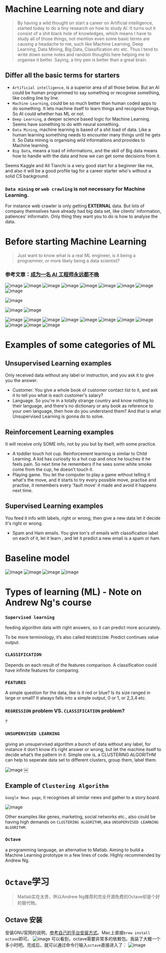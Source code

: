 # Machine Learning note and diary
> By having a wild thought on start a career on Artificial intelligence, started today to do a tiny research on how to study AI. It turns out it consist of a shit black hole of knowledges, which means I have to study all of those things, not mention even some basic terms are causing a headache to me, such like Machine Learning, Deep Learning, Data Mining, Big Data, Classification etc etc. Thus I tend to write down some notes and random thoughts here helping me to organise it better. Saying, a tiny pen is better than a great brain.





## Differ all the basic terms for starters

- `Artificial intelligence`, is a superior area of all those below. But an AI could be human programmed to say something or recognise something, like coding line by line. 
- `Machine Learning`, could be so much better than human coded apps to do something. It lets machine itself to learn things and recognise things. So AI could whether has ML or not. 
- `Deep Learning`, a deeper science based logic for Machine Learning. Seems have something to do with neural something.
- `Data Mining`, machine learning is based of a shit load of data. Like a human learning something needs to encounter many things until he gets it. So Data mining is organising wild informations and provides to Machine learning.
- `Big Data`, means a load of informations, and the skill of Big data means how to handle with the data and how we can get some decisions from it.





Seems Kaggle and Ali Tianchi is a very good start for a beginner like me, and also it will be a good profile tag for a career starter who's without a solid CS background.





### `Data mining` or `web crawling` is not necessary for Machine Learning.  

For instance web crawler is only getting **EXTERNAL** data. But lots of company themselves have already had big data set, like clients' information, patiences' informatin. Only thing they want you to do is how to analyse the data.





# Before starting Machine Learning
> Just want to know what is a real ML engineer, is it being a programmer, or more likely being a data scientist?

### 参考文章：[成为一名 AI 工程师永远都不晚](http://geek.csdn.net/news/detail/248479)


![image](https://user-images.githubusercontent.com/14041622/35769008-7ccd7586-093f-11e8-87fc-4b59dafba609.png)
![image](https://user-images.githubusercontent.com/14041622/35769030-c012b982-093f-11e8-921b-253113f5c97b.png)
![image](https://user-images.githubusercontent.com/14041622/35769033-e1cb20be-093f-11e8-87bb-9fd9c4fca830.png)
![image](https://user-images.githubusercontent.com/14041622/35769042-feb37a82-093f-11e8-99fc-d46e92a90adb.png)
![image](https://user-images.githubusercontent.com/14041622/35769055-368080ea-0940-11e8-9016-e2e547175dfc.png)
![image](https://user-images.githubusercontent.com/14041622/35769074-8e0f4666-0940-11e8-9143-2052ebd21789.png)
![image](https://user-images.githubusercontent.com/14041622/35769095-b9eb6602-0940-11e8-9a1d-1040b21024d7.png)
![image](https://user-images.githubusercontent.com/14041622/35769108-090d9db8-0941-11e8-9c6e-2e039c799883.png)
![image](https://user-images.githubusercontent.com/14041622/35769120-3b49dd0a-0941-11e8-9dee-8c3e9a98ee00.png)

![image](https://user-images.githubusercontent.com/14041622/35769151-aeab6eb2-0941-11e8-8e18-c44250901dbc.png)

![image](https://user-images.githubusercontent.com/14041622/35769184-0bdb442c-0942-11e8-8978-3ac6ffbc125d.png)
![image](https://user-images.githubusercontent.com/14041622/35769199-714dcb9a-0942-11e8-8691-3ed9e3874852.png)

![image](https://user-images.githubusercontent.com/14041622/35769695-9cc7bc5c-0949-11e8-82f6-5d86fd95ed69.png)
![image](https://user-images.githubusercontent.com/14041622/35769776-4198f0ba-094b-11e8-8188-982f6948ebd4.png)
![image](https://user-images.githubusercontent.com/14041622/35769788-7b970fc2-094b-11e8-948c-f0571bd3b4b8.png)
![image](https://user-images.githubusercontent.com/14041622/35769871-de9e0bc4-094c-11e8-9126-5497e2292539.png)
![image](https://user-images.githubusercontent.com/14041622/35769892-27e558d2-094d-11e8-9807-13a62258caf7.png)
![image](https://user-images.githubusercontent.com/14041622/35770082-1873cd0e-0950-11e8-8c0e-f44efac18ab7.png)
![image](https://user-images.githubusercontent.com/14041622/35775317-933480e4-09c1-11e8-846d-91e3fcaea8f3.png)
![image](https://user-images.githubusercontent.com/14041622/35775365-69e1c2dc-09c2-11e8-826b-0080d9ce5089.png)
![image](https://user-images.githubusercontent.com/14041622/35775369-79ac1b68-09c2-11e8-9637-b0e47404069f.png)
![image](https://user-images.githubusercontent.com/14041622/35775372-82ce1552-09c2-11e8-905b-b56a915a079d.png)
![image](https://user-images.githubusercontent.com/14041622/35775400-e2068536-09c2-11e8-8c5b-e5a0e4bba2c5.png)







# Examples of some categories of ML

## Unsupervised Learning examples
Only received data without any label or instruction, and you ask it to give you the answer.
- Customer. You give a whole book of customer contact list to it, and ask it to tell you what is each customer's salary?
- Language. So you're in a totally strange country and know nothing to their language, and there's no dictionary or any book as reference to your own language, then how do you understand them?
And that is what Unsupervised Learning is gonna do to solve.

## Reinforcement Learning examples
It will receive only SOME info, not by you but by itself, with some practice. 
- A toddler touch hot cup. Reinforcement learning is similar to Child Learning. A kid has curiosity to a hot cup and once he touches it he feels pain. So next time he remembers if he sees some white smoke come from the cup, he doesn't touch it.
- Playing game. You let the computer to play a game without telling it what's the move, and it starts to try every possible move, practise and practise, it remembers every 'fault move' it made and avoid it happens next time. 

## Supervised Learning examples
You feed it info with labels, right or wrong, then give a new data let it decide it's right or wrong.
- Spam and Ham emails. You give ton's of emails with classification label on each of it, let it learn , and let it predict a new email is a spam or ham.






# Baseline model
![image](https://user-images.githubusercontent.com/14041622/35781501-c8d5d338-0a25-11e8-8596-c08f1c2b8bc5.png)
![image](https://user-images.githubusercontent.com/14041622/35781530-5531a9e2-0a26-11e8-966a-13bfb7dd8e1f.png)
![image](https://user-images.githubusercontent.com/14041622/35781565-c369271e-0a26-11e8-9255-a632459342dc.png)
![image](https://user-images.githubusercontent.com/14041622/35781569-cab7ed2a-0a26-11e8-98b3-d5710bef570f.png)






# Types of learning (ML) - Note on Andrew Ng's course

### `Supervised learning`
feeding algorithm data with right answers, so it can predict more accurately.

To be more terminology, it’s also called `REGRESSION`: Predict continues value output.
 
### `CLASSIFICATION`
Depends on each result of the features comparison. A classification could have infinite features for comparing.

### `FEATURES`
A simple question for the data, like is it red or blue? Is its size ranged in large or small? It always falls into a simple output, 0 or 1, or 2,3,4 etc.

### `REGRESSION` problem VS. `CLASSIFICATION` problem?
?

### `UNSUPERVISED LEARNING`
giving an unsupervised algorithm a bunch of data without any label, for instance it don’t know it’s right answer or wrong, but let the machine itself to decide what’s the pattern in it. Simple one is, a CLUSTERING ALGORITHM can help to seperate data set to different clusters, group them, label them.

![image](https://user-images.githubusercontent.com/14041622/35790466-88869ea4-0a7d-11e8-93ed-15e4bf99067f.png)
￼

## Example of `Clustering Algorithm`
`Google News page`, it recognises all similar news and gather to a story board.

![image](https://user-images.githubusercontent.com/14041622/35790473-9150e8be-0a7d-11e8-8880-9035928ba6c2.png)

Other examples like genes, marketing, social networks etc., also could be having high demands on `CLUSTERING ALGORITHM`, aka `UNSUPERVISED LEARNING ALGORITHM`.


### `Octave`
a programming language, an alternative to Matlab. Aiming to build a Machine Learning prototype in a few lines of code. Highly recommended by Andrew Ng.






# `Octave`学习
> Matlab实在太贵，所以Andrew Ng推荐的完全开源免费的Octave却是个好的替代物。

## Octave 安装
安装GNU官网的说明，[参考自己的平台安装方式](https://www.gnu.org/software/octave/download.html)。Mac上直接`brew install octave`即可。
![image](https://user-images.githubusercontent.com/14041622/36629461-f45176fa-1990-11e8-8c1a-0557abbdbd64.png)
可以看到，octave需要非常多的依赖包。我装了大概一个多小时吧。完成后，就可以通过命令行输入`octave`直接进入了：
![image](https://user-images.githubusercontent.com/14041622/36629588-7995b7a8-1992-11e8-829e-29c4925f4a52.png)



